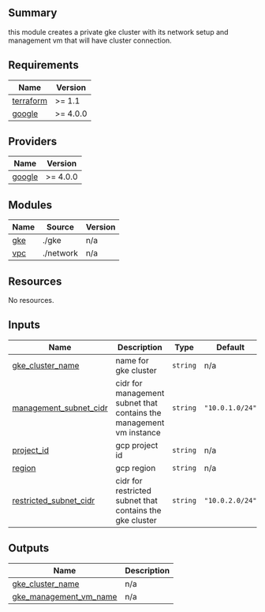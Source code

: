 ## Summary
this module creates a private gke cluster with its network setup and management vm that will have cluster connection.

## Requirements

| Name | Version |
|------|---------|
| <a name="requirement_terraform"></a> [terraform](#requirement\_terraform) | >= 1.1 |
| <a name="requirement_google"></a> [google](#requirement\_google) | >= 4.0.0 |

## Providers

| Name | Version |
|------|---------|
| <a name="provider_google"></a> [google](#provider\_google) | >= 4.0.0 |

## Modules

| Name | Source | Version |
|------|--------|---------|
| <a name="module_gke"></a> [gke](#module\_gke) | ./gke | n/a |
| <a name="module_vpc"></a> [vpc](#module\_vpc) | ./network | n/a |

## Resources

No resources.

## Inputs

| Name | Description | Type | Default | Required |
|------|-------------|------|---------|:--------:|
| <a name="input_gke_cluster_name"></a> [gke\_cluster\_name](#input\_gke\_cluster\_name) | name for gke cluster | `string` | n/a | yes |
| <a name="input_management_subnet_cidr"></a> [management\_subnet\_cidr](#input\_management\_subnet\_cidr) | cidr for management subnet that contains the management vm instance | `string` | `"10.0.1.0/24"` | no |
| <a name="input_project_id"></a> [project\_id](#input\_project\_id) | gcp project id | `string` | n/a | yes |
| <a name="input_region"></a> [region](#input\_region) | gcp region | `string` | n/a | yes |
| <a name="input_restricted_subnet_cidr"></a> [restricted\_subnet\_cidr](#input\_restricted\_subnet\_cidr) | cidr for restricted subnet that contains the gke cluster | `string` | `"10.0.2.0/24"` | no |

## Outputs

| Name | Description |
|------|-------------|
| <a name="output_gke_cluster_name"></a> [gke\_cluster\_name](#output\_gke\_cluster\_name) | n/a |
| <a name="output_gke_management_vm_name"></a> [gke\_management\_vm\_name](#output\_gke\_management\_vm\_name) | n/a |
